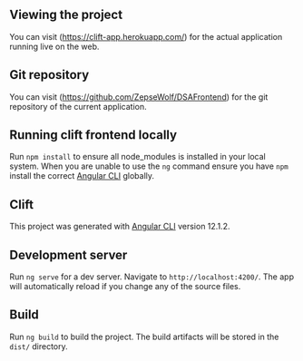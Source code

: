 ## Viewing the project 

You can visit (https://clift-app.herokuapp.com/) for the actual application running live on the web.

## Git repository 

You can visit (https://github.com/ZepseWolf/DSAFrontend) for the git repository of the current application.


## Running clift frontend locally  

Run `npm install` to ensure all node_modules is installed in your local system. When you are unable to use the `ng` command ensure you have `npm` install the correct [Angular CLI](https://github.com/angular/angular-cli) globally. 

## Clift

This project was generated with [Angular CLI](https://github.com/angular/angular-cli) version 12.1.2.

## Development server

Run `ng serve` for a dev server. Navigate to `http://localhost:4200/`. The app will automatically reload if you change any of the source files.

## Build

Run `ng build` to build the project. The build artifacts will be stored in the `dist/` directory.


